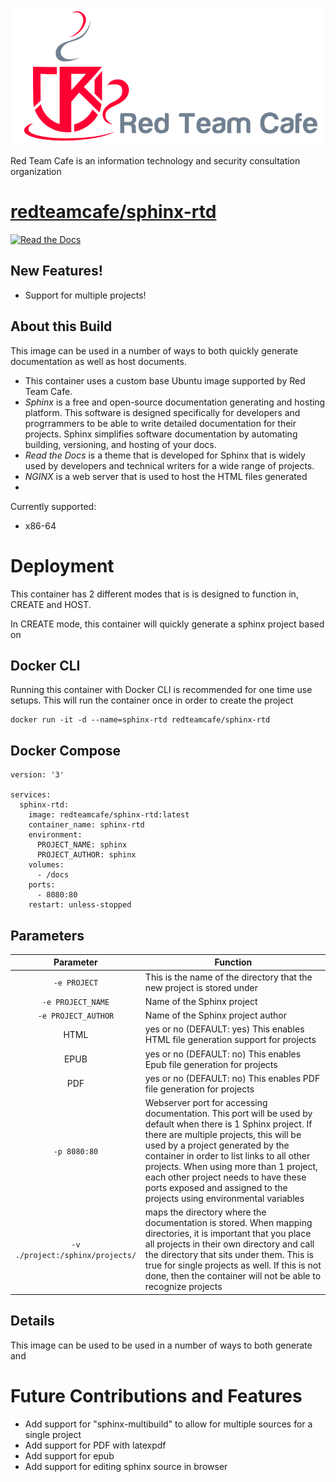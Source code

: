 [![redteamcafe.com](https://github.com/redteamcafe/docker-temp/raw/main/redteamcafe-logo.png)](https://redteamcafe.com)

Red Team Cafe is an information technology and security consultation organization



# [redteamcafe/sphinx-rtd](https://github.com/redteamcafe/docker-sphinx-rtd)

[![Read the Docs](https://read-the-docs-guidelines.readthedocs-hosted.com/_downloads/731c436d154e84ae4d3c2430d62c6020/logo-wordmark-dark.svg)](https://readthedocs.org/)


## New Features!
* Support for multiple projects!

## About this Build

This image can be used in a number of ways to both quickly generate documentation as well as host documents.


* This container uses a custom base Ubuntu image supported by Red Team Cafe.
* *Sphinx* is a free and open-source documentation generating and hosting platform. This software is designed specifically for developers and progrrammers to be able to write detailed documentation for their projects. Sphinx simplifies software documentation by automating building, versioning, and hosting of your docs. 
* *Read the Docs* is a theme that is developed for Sphinx that is widely used by developers and technical writers for a wide range of projects.
* *NGINX* is a web server that is used to host the HTML files generated 
* 

Currently supported:
* x86-64

# Deployment

This container has 2 different modes that is is designed to function in, CREATE and HOST.

In CREATE mode, this container will quickly generate a sphinx project based on 

## Docker CLI


Running this container with Docker CLI is recommended for one time use setups. This will run the container once in order to create the project

```
docker run -it -d --name=sphinx-rtd redteamcafe/sphinx-rtd
```

## Docker Compose



```
version: '3'

services:
  sphinx-rtd:
    image: redteamcafe/sphinx-rtd:latest
    container_name: sphinx-rtd
    environment:
      PROJECT_NAME: sphinx
      PROJECT_AUTHOR: sphinx
    volumes:
      - /docs
    ports:
      - 8080:80
    restart: unless-stopped
```
## Parameters
| Parameter | Function |
| :----: | --- |
| `-e PROJECT` | This is the name of the directory that the new project is stored under |
| `-e PROJECT_NAME` | Name of the Sphinx project |
| `-e PROJECT_AUTHOR` | Name of the Sphinx project author |
|HTML| yes or no (DEFAULT: yes) This enables HTML file generation support for projects|
|EPUB| yes or no (DEFAULT: no) This enables Epub file generation for projects|
|PDF| yes or no (DEFAULT: no) This enables PDF file generation for projects|
| `-p 8080:80` | Webserver port for accessing documentation. This port will be used by default when there is 1 Sphinx project. If there are multiple projects, this will be used by a project generated by the container in order to list links to all other projects. When using more than 1 project, each other project needs to have these ports exposed and assigned to the projects using environmental variables |
| `-v ./project:/sphinx/projects/` | maps the directory where the documentation is stored. When mapping directories, it is important that you place all projects in their own directory and call the directory that sits under them. This is true for single projects as well. If this is not done, then the container will not be able to recognize projects |

## Details

This image can be used to be used in a number of ways to both generate and 

# Future Contributions and Features
* Add support for "sphinx-multibuild" to allow for multiple sources for a single project
* Add support for PDF with latexpdf
* Add support for epub
* Add support for editing sphinx source in browser




